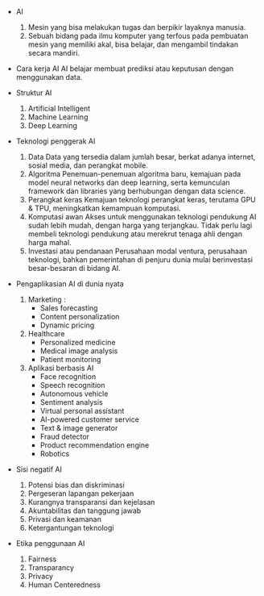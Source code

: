 - AI 
  1) Mesin yang bisa melakukan tugas dan berpikir layaknya manusia.
  2) Sebuah bidang pada ilmu komputer yang terfous pada pembuatan mesin yang memiliki akal, bisa belajar, dan mengambil tindakan secara mandiri.

- Cara kerja AI
  AI belajar membuat prediksi atau keputusan dengan menggunakan data.

- Struktur AI
  1) Artificial Intelligent
  2) Machine Learning
  3) Deep Learning

- Teknologi penggerak AI
  1) Data
  Data yang tersedia dalam jumlah besar, berkat adanya internet, sosial media, dan perangkat mobile.
  2) Algoritma
  Penemuan-penemuan algoritma baru, kemajuan pada model neural networks dan deep learning, serta kemunculan framework dan libraries yang berhubungan dengan data science.
  3) Perangkat keras
  Kemajuan teknologi perangkat keras, terutama GPU & TPU, meningkatkan kemampuan komputasi.
  4) Komputasi awan
  Akses untuk menggunakan teknologi pendukung AI sudah lebih mudah, dengan harga yang terjangkau. Tidak perlu lagi membeli teknologi pendukung atau merekrut tenaga ahli dengan harga mahal.
  5) Investasi atau pendanaan
  Perusahaan modal ventura, perusahaan teknologi, bahkan pemerintahan di penjuru dunia mulai berinvestasi besar-besaran di bidang AI.

- Pengaplikasian AI di dunia nyata
  1) Marketing :
     - Sales forecasting
     - Content personalization
     - Dynamic pricing
  2) Healthcare
     - Personalized medicine
     - Medical image analysis
     - Patient monitoring
  3) Aplikasi berbasis AI
     - Face recognition
     - Speech recognition
     - Autonomous vehicle
     - Sentiment analysis
     - Virtual personal assistant
     - AI-powered customer service
     - Text & image generator
     - Fraud detector
     - Product recommendation engine
     - Robotics

- Sisi negatif AI
  1) Potensi bias dan diskriminasi
  2) Pergeseran lapangan pekerjaan
  3) Kurangnya transparansi dan kejelasan
  4) Akuntabilitas dan tanggung jawab
  5) Privasi dan keamanan
  6) Ketergantungan teknologi

- Etika penggunaan AI
  1) Fairness
  2) Transparancy
  3) Privacy
  4) Human Centeredness

